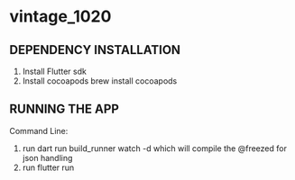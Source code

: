# vintage_1020


## DEPENDENCY INSTALLATION
1. Install Flutter sdk
2. Install cocoapods
brew install cocoapods


## RUNNING THE APP
Command Line:
1. run dart run build_runner watch -d which will compile the @freezed for json handling
2. run flutter run
